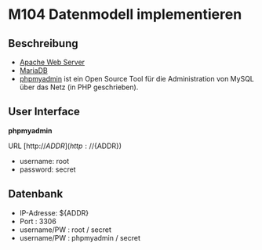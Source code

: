 # M104 Datenmodell implementieren

## Beschreibung

* [Apache Web Server](https://httpd.apache.org/)
* [MariaDB](https://mariadb.org/)
* [phpmyadmin](https://www.phpmyadmin.net/) ist ein Open Source Tool für die Administration von MySQL über das Netz (in PHP geschrieben).

## User Interface

**phpmyadmin**
  
URL [http://${ADDR}](http://${ADDR})
	
* username: root
* password: secret

## Datenbank

* IP-Adresse: ${ADDR}
* Port      : 3306
* username/PW  : root / secret
* username/PW  : phpmyadmin / secret
